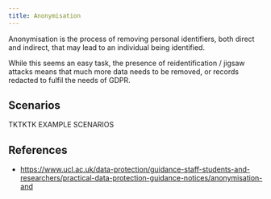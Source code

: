 ```yaml
---
title: Anonymisation
---
```


Anonymisation is the process of removing personal identifiers, both direct and indirect, that may 
lead to an individual being identified.

While this seems an easy task, the presence of reidentification / jigsaw attacks means that much
more data needs to be removed, or records redacted to fulfil the needs of GDPR.

## Scenarios

TKTKTK EXAMPLE SCENARIOS

## References

* <https://www.ucl.ac.uk/data-protection/guidance-staff-students-and-researchers/practical-data-protection-guidance-notices/anonymisation-and>